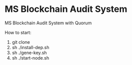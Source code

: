 # MS Blockchain Audit System
MS Blockchain Audit System with Quorum

How to start:
1. git clone
2. sh ./install-dep.sh
3. sh ./gene-key.sh
4. sh ./start-node.sh
